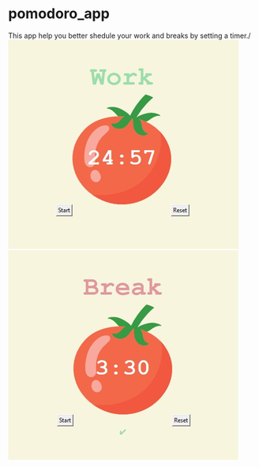 ﻿# pomodoro_app
This app help you better shedule your work and breaks by setting a timer./
![Alt text](work.jpg)
![Alt text](break.jpg)



